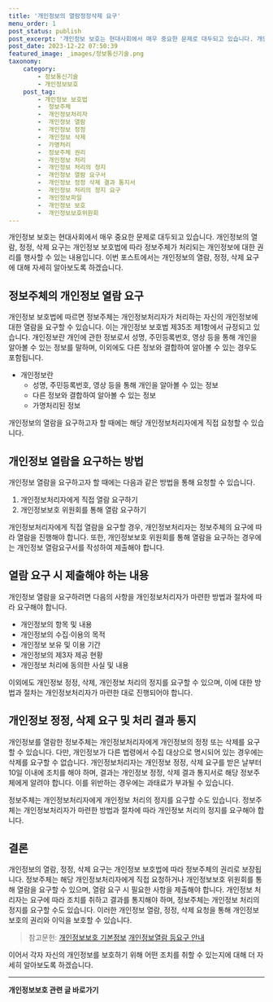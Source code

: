```yaml
---
title: '개인정보의 열람정정삭제 요구'
menu_order: 1
post_status: publish
post_excerpt: '개인정보 보호는 현대사회에서 매우 중요한 문제로 대두되고 있습니다. 개인정보의 열람, 정정, 삭제 요구는 개인정보 보호법에 따라 정보주체가 처리되는 개인정보에 대한 권리를 행사할 수 있는 내용입니다. 이번 포스트에서는 개인정보의 열람, 정정, 삭제 요구에 대해 자세히 알아보도록 하겠습니다.'
post_date: 2023-12-22 07:50:39
featured_image: _images/정보통신기술.png
taxonomy:
    category:
        - 정보통신기술
        - 개인정보보호
    post_tag:
        - 개인정보 보호법
        -  정보주체
        -  개인정보처리자
        -  개인정보 열람
        -  개인정보 정정
        -  개인정보 삭제
        -  가명처리
        -  정보주체 권리
        -  개인정보 처리
        -  개인정보 처리의 정지
        -  개인정보 열람 요구서
        -  개인정보 정정 삭제 결과 통지서
        -  개인정보 처리의 정지 요구
        -  개인정보파일
        -  개인정보 보호
        -  개인정보보호위원회
---
```



개인정보 보호는 현대사회에서 매우 중요한 문제로 대두되고 있습니다. 개인정보의 열람, 정정, 삭제 요구는 개인정보 보호법에 따라 정보주체가 처리되는 개인정보에 대한 권리를 행사할 수 있는 내용입니다. 이번 포스트에서는 개인정보의 열람, 정정, 삭제 요구에 대해 자세히 알아보도록 하겠습니다.

## 정보주체의 개인정보 열람 요구

개인정보 보호법에 따르면 정보주체는 개인정보처리자가 처리하는 자신의 개인정보에 대한 열람을 요구할 수 있습니다. 이는 개인정보 보호법 제35조 제1항에서 규정되고 있습니다. 개인정보란 개인에 관한 정보로서 성명, 주민등록번호, 영상 등을 통해 개인을 알아볼 수 있는 정보를 말하며, 이외에도 다른 정보와 결합하여 알아볼 수 있는 경우도 포함됩니다.

- 개인정보란
    - 성명, 주민등록번호, 영상 등을 통해 개인을 알아볼 수 있는 정보
    - 다른 정보와 결합하여 알아볼 수 있는 정보
    - 가명처리된 정보

개인정보의 열람을 요구하고자 할 때에는 해당 개인정보처리자에게 직접 요청할 수 있습니다.

## 개인정보 열람을 요구하는 방법

개인정보 열람을 요구하고자 할 때에는 다음과 같은 방법을 통해 요청할 수 있습니다.

1. 개인정보처리자에게 직접 열람 요구하기
2. 개인정보보호 위원회를 통해 열람 요구하기

개인정보처리자에게 직접 열람을 요구할 경우, 개인정보처리자는 정보주체의 요구에 따라 열람을 진행해야 합니다. 또한, 개인정보보호 위원회를 통해 열람을 요구하는 경우에는 개인정보 열람요구서를 작성하여 제출해야 합니다.

## 열람 요구 시 제출해야 하는 내용

개인정보 열람을 요구하려면 다음의 사항을 개인정보처리자가 마련한 방법과 절차에 따라 요구해야 합니다.

- 개인정보의 항목 및 내용
- 개인정보의 수집·이용의 목적
- 개인정보 보유 및 이용 기간
- 개인정보의 제3자 제공 현황
- 개인정보 처리에 동의한 사실 및 내용

이외에도 개인정보 정정, 삭제, 개인정보 처리의 정지를 요구할 수 있으며, 이에 대한 방법과 절차는 개인정보처리자가 마련한 대로 진행되어야 합니다.

## 개인정보 정정, 삭제 요구 및 처리 결과 통지

개인정보를 열람한 정보주체는 개인정보처리자에게 개인정보의 정정 또는 삭제를 요구할 수 있습니다. 다만, 개인정보가 다른 법령에서 수집 대상으로 명시되어 있는 경우에는 삭제를 요구할 수 없습니다. 개인정보처리자는 개인정보 정정, 삭제 요구를 받은 날부터 10일 이내에 조치를 해야 하며, 결과는 개인정보 정정, 삭제 결과 통지서로 해당 정보주체에게 알려야 합니다. 이를 위반하는 경우에는 과태료가 부과될 수 있습니다.

정보주체는 개인정보처리자에게 개인정보 처리의 정지를 요구할 수도 있습니다. 정보주체는 개인정보처리자가 마련한 방법과 절차에 따라 개인정보 처리의 정지를 요구해야 합니다.

## 결론

개인정보의 열람, 정정, 삭제 요구는 개인정보 보호법에 따라 정보주체의 권리로 보장됩니다. 정보주체는 해당 개인정보처리자에게 직접 요청하거나 개인정보보호 위원회를 통해 열람을 요구할 수 있으며, 열람 요구 시 필요한 사항을 제출해야 합니다. 개인정보 처리자는 요구에 따라 조치를 취하고 결과를 통지해야 하며, 정보주체는 개인정보 처리의 정지를 요구할 수도 있습니다. 이러한 개인정보 열람, 정정, 삭제 요청을 통해 개인정보 보호의 권리와 이익을 보호할 수 있습니다.

> 참고문헌:
> [개인정보보호 기본정보](https://www.privacy.go.kr/aivcs/main.jsp)
> [개인정보열람 등요구 안내](https://www.privacy.go.kr/aivcs/infoType1.jsp)

이어서 각자 자신의 개인정보를 보호하기 위해 어떤 조치를 취할 수 있는지에 대해 더 자세히 알아보도록 하겠습니다.
<!-- wp:separator -->
<hr class="wp-block-separator has-alpha-channel-opacity"/>
<!-- /wp:separator -->

<!-- wp:group {"backgroundColor":"base","layout":{"type":"constrained"}} -->
<div class="wp-block-group has-base-background-color has-background"><!-- wp:paragraph {"align":"center","fontSize":"medium"} -->
<p class="has-text-align-center has-large-font-size"><strong>개인정보보호 관련 글 바로가기</strong></p>
<!-- /wp:paragraph -->


<!-- wp:latest-posts
{"categories":[{"id":35067,"count":19,"description":"","link":"https://uknowlaw.com/category/%ea%b0%9c%ec%9d%b8%ec%a0%95%eb%b3%b4%eb%b3%b4%ed%98%b8/","name":"개인정보보호","slug":"개인정보보호","taxonomy":"category","parent":0,"meta":[],"_links":{"self":[{"href":"https://uknowlaw.com/wp-json/wp/v2/categories/35067"}],"collection":[{"href":"https://uknowlaw.com/wp-json/wp/v2/categories"}],"about":[{"href":"https://uknowlaw.com/wp-json/wp/v2/taxonomies/category"}],"wp:post_type":[{"href":"https://uknowlaw.com/wp-json/wp/v2/posts?categories=35067"}],"curies":[{"name":"wp","href":"https://api.w.org/{rel}","templated":true}]}}],"postsToShow":100,"excerptLength":28,"postLayout":"grid","columns":2,"featuredImageAlign":"left","featuredImageSizeSlug":"large","fontSize":"small"} /--></div>
<!-- /wp:group -->